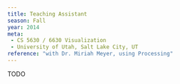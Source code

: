 ```yaml
---
title: Teaching Assistant
season: Fall
year: 2014
meta:
 - CS 5630 / 6630 Visualization
 - University of Utah, Salt Lake City, UT
reference: "with Dr. Miriah Meyer, using Processing"
---
```

TODO